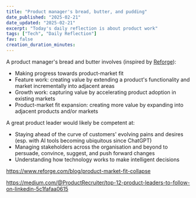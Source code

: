 ```yaml
---
title: "Product manager's bread, butter, and pudding"
date_published: "2025-02-21"
date_updated: "2025-02-21"
excerpt: "Today's daily reflection is about product work"
tags: ["Tech", "Daily Reflection"]
fav: false
creation_duration_minutes:
---
```


A product manager's bread and butter involves (inspired by [Reforge](https://www.reforge.com/blog/product-work-beyond-product-market-fit)):

- Making progress towards product-market fit
- Feature work: creating value by extending a product's functionality and market incrementally into adjacent areas
- Growth work: capturing value by accelerating product adoption in existing markets
- Product-market fit expansion: creating more value by expanding into adjacent products and/or markets

A great product leader would likely be competent at:

- Staying ahead of the curve of customers' evolving pains and desires (esp. with AI tools becoming ubiquitous since ChatGPT)
- Managing stakeholders across the organisation and beyond to persuade, convince, suggest, and push forward changes
- Understanding how technology works to make intelligent decisions

https://www.reforge.com/blog/product-market-fit-collapse

https://medium.com/@ProductRecruiter/top-12-product-leaders-to-follow-on-linkedin-5c1fafaa0615
